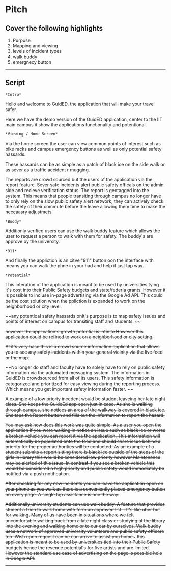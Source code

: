 # Pitch
## Cover the following highlights

1. Purpose
2. Mapping and viewing
3. levels of incident types
4. walk buddy
5. emergnecy button


_______
## Script

    *Intro*

Hello and welcome to GuidED, the application that will make your travel safer.

Here we have the demo version of the GuidED application, center to the IIT main campus it show the applications functionality and potentional. 

    *Viewing / Home Screen*

Via the home screen the user can view common points of interest such as bike racks and campus emergency buttons as well as only potential safety hassards. 

These hassards can be as simple as a patch of black ice on the side walk or as sever as a traffic accident r mugging. 

The reports are crowd sourced but the users of the application via the report feature. Sever safe incidents alert public safety officals on the admin side and recieve verification status. The report is geotagged into the system. This means that people transiting through campus no longer have to only rely on the slow public safety alert network, they can actively check the safety of their commute before the leave allowing them time to make the neccaasry adjustmets. 

    *Buddy*

Additionly verified users can use the walk buddy feature which allows the user to request a person to walk with them for safety. The buddy's are approve  by the university. 

    *911*

And finally the appliction is an citve "911" button oon the interface with means you can walk the phne in your had and help if just tap way. 

    *Potential*

 This interation of the application is meant to be used by universities tying it's cost into their Public Safety budgets and state/federla grants. However it is possible to incluse in-page advertising via the Google Ad API. This could be the cost solution when the ppliction is expanded to work on the neighborhood or city level. 





~~any potentioal safety hassards onIt's purpose is to map safety issues and points of interest on campus for transiting staff and students. ~~


~~however the application's growth potential is infinite
However this application could be refined to work on a neighborhood or city setting.~~

~~At it's very base this is a crowd source information application that allows you to see any safety incidents within your general vicinity via the live feed or the map.~~

~~No longer do staff and faculty have to solely have to rely on public safety information via the automated messaging system. The information in GuidED is crowdsourced from all of its users. This safety information is categorized and prioritized for easy viewing during the reporting process. Which means you get important safety information faster. ~~

~~A example of a low priorty incedent would be student leaveing her late night class. She keeps the GuideEd app open just in case. As she is walking through campus, she notices an area of the walkway is covered in black ice. She taps the Report button and fills out the information to report the hazard.~~

~~You may ask how does this work was quite simple. As a user you open the application
If you were walking in notice an issue such as black ice or worse a broken vehicle you can report it via the application. This information will automatically be populated onto the feed and should share issue behind a priority for the proper authorities will be contacted. As an example of a student submits a report sitting there is black ice outside of the steps of the girls in library this would be considered low priority however Maintenance may be alerted of this issue. In contrast if   you see a broken vehicle this would be considered a high priority and public safety would immediately be notified via a push notification.~~

~~After checking for any new incidents you can leave the application open on your phone as you walk as there is a conveniently placed emergency button on every page. A single tap assistance is one the way.~~

~~Additionally university students can use walk buddy. A feature that provides student a frien to walk home with form an approved list... It's like uber but for walking. Many of us have been in situations where we felt uncomfortable walking back from a late night class or studying at the library into the evening and walking home or to our car by ourselves. Walk buddy uses a network of approved university volunteers and public safety officers too. Wish upon request can be can arrive to assist you home~~~ ~~this application is meant to be used by universities tied into their Public Safety budgets hence the revenue potential's for five artists and are limited. However the standard use case of advertising on the page is possible he's in Google API.~~
______





